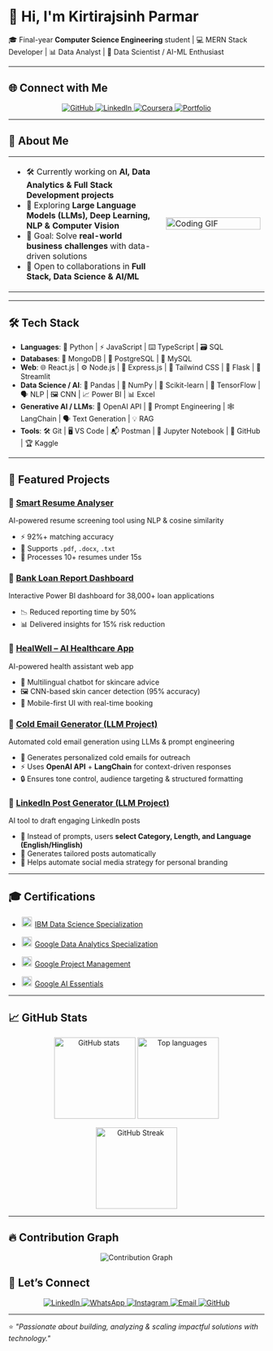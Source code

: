 # 👋 Hi, I'm Kirtirajsinh Parmar  

🎓 Final-year **Computer Science Engineering** student | 💻 MERN Stack Developer | 📊 Data Analyst | 🧠 Data Scientist / AI-ML Enthusiast  

---

## 🌐 Connect with Me  
<p align="center">
  <a href="https://github.com/Kirtirajsinh08">
    <img src="https://img.shields.io/badge/GitHub-100000?style=for-the-badge&logo=github&logoColor=white" alt="GitHub"/>
  </a>
  <a href="https://www.linkedin.com/in/kirtirajsinh-parmar-b264a3277/">
    <img src="https://img.shields.io/badge/LinkedIn-0077B5?style=for-the-badge&logo=linkedin&logoColor=white" alt="LinkedIn"/>
  </a>
  <a href="https://www.coursera.org/accomplishments">
    <img src="https://img.shields.io/badge/Coursera-0056D2?style=for-the-badge&logo=coursera&logoColor=white" alt="Coursera"/>
  </a>
  <a href="https://portfolio-website-mu-liard-11.vercel.app/">
    <img src="https://img.shields.io/badge/Portfolio-24292e?style=for-the-badge&logo=vercel&logoColor=white" alt="Portfolio"/>
  </a>
</p>

---

## 🚀 About Me  

<table>
<tr>
<td width="60%">

- 🛠 Currently working on **AI, Data Analytics & Full Stack Development projects**  
- 🌱 Exploring **Large Language Models (LLMs), Deep Learning, NLP & Computer Vision**  
- 🎯 Goal: Solve **real-world business challenges** with data-driven solutions  
- 🤝 Open to collaborations in **Full Stack, Data Science & AI/ML**  

</td>
<td width="40%">
  <img src="https://media.giphy.com/media/qgQUggAC3Pfv687qPC/giphy.gif" width="100%" alt="Coding GIF" />
</td>
</tr>
</table>  

---

## 🛠️ Tech Stack  

- **Languages**: 🐍 Python | ⚡ JavaScript | ⌨️ TypeScript | 🗃️ SQL  
- **Databases**: 🍃 MongoDB | 🐘 PostgreSQL | 💾 MySQL  
- **Web**: 🌐 React.js | ⚙️ Node.js | 🚀 Express.js | 🎨 Tailwind CSS | 🧪 Flask  | 💨 Streamlit   
- **Data Science / AI**: 🧠 Pandas | 🔢 NumPy | 🤖 Scikit-learn | 🔬 TensorFlow | 🗣️ NLP | 🖼️ CNN | 📈 Power BI | 📊 Excel  
- **Generative AI / LLMs**: 🤖 OpenAI API | 📝 Prompt Engineering | 🕸️ LangChain | 🗣️ Text Generation | 💡 RAG  
- **Tools**: 🛠️ Git | 🖥️ VS Code | 📬 Postman | 📓 Jupyter Notebook | 📂 GitHub | 🏆 Kaggle

---

## 📌 Featured Projects  

### 🔹 [Smart Resume Analyser](https://github.com/Kirtirajsinh08/Resume_Analyser)  
AI-powered resume screening tool using NLP & cosine similarity  
- ⚡ 92%+ matching accuracy  
- 📂 Supports `.pdf`, `.docx`, `.txt`  
- 🚀 Processes 10+ resumes under 15s  

### 🔹 [Bank Loan Report Dashboard](https://github.com/Kirtirajsinh08/PowerBI_FinaceDomain)  
Interactive Power BI dashboard for 38,000+ loan applications  
- 📉 Reduced reporting time by 50%  
- 📊 Delivered insights for 15% risk reduction  

### 🔹 [HealWell – AI Healthcare App](https://github.com/archanpatel1425/HealthCare)  
AI-powered health assistant web app  
- 💬 Multilingual chatbot for skincare advice  
- 🖼️ CNN-based skin cancer detection (95% accuracy)  
- 📱 Mobile-first UI with real-time booking  

### 🔹 [Cold Email Generator (LLM Project)](https://github.com/Kirtirajsinh08/linkedin_post_generator)  
Automated cold email generation using LLMs & prompt engineering  
- 📝 Generates personalized cold emails for outreach  
- ⚡ Uses **OpenAI API** + **LangChain** for context-driven responses  
- 🔒 Ensures tone control, audience targeting & structured formatting  

### 🔹 [LinkedIn Post Generator (LLM Project)](https://github.com/Kirtirajsinh08/linkedin_post_generator)  
AI tool to draft engaging LinkedIn posts  
- 🧠 Instead of prompts, users **select Category, Length, and Language (English/Hinglish)**  
- 🎯 Generates tailored posts automatically  
- 🤝 Helps automate social media strategy for personal branding  

---

## 🎓 Certifications  

- <img src="https://upload.wikimedia.org/wikipedia/commons/5/51/IBM_logo.svg" width="20" style="background-color:white; padding:2px; border-radius:3px"/> [IBM Data Science Specialization](https://www.coursera.org/account/accomplishments/specialization/71HF1J59I426)  

- <img src="https://upload.wikimedia.org/wikipedia/commons/2/2f/Google_2015_logo.svg" width="20" style="background-color:white; padding:2px; border-radius:3px"/> [Google Data Analytics Specialization](https://www.coursera.org/account/accomplishments/specialization/2GIIZ2B8U7T0)  

- <img src="https://upload.wikimedia.org/wikipedia/commons/2/2f/Google_2015_logo.svg" width="20" style="background-color:white; padding:2px; border-radius:3px"/> [Google Project Management](https://www.coursera.org/account/accomplishments/professional-cert/certificate/ZLG7YSONLE0D)  

- <img src="https://upload.wikimedia.org/wikipedia/commons/2/2f/Google_2015_logo.svg" width="20" style="background-color:white; padding:2px; border-radius:3px"/> [Google AI Essentials](https://www.coursera.org/account/accomplishments/verify/DHCUNY3QS9G5)  
 
---

## 📈 GitHub Stats  

<p align="center">
  <img src="https://github-readme-stats.vercel.app/api?username=Kirtirajsinh08&show_icons=true&theme=radical" alt="GitHub stats" height="160"/>
  <img src="https://github-readme-stats.vercel.app/api/top-langs/?username=Kirtirajsinh08&layout=compact&theme=radical" alt="Top languages" height="160"/>
</p>

<p align="center">
  <img src="https://github-readme-streak-stats.herokuapp.com/?user=Kirtirajsinh08&theme=radical" alt="GitHub Streak" height="160"/>
</p>

---

## 🔥 Contribution Graph  

<p align="center">
  <img src="https://github-readme-activity-graph.vercel.app/graph?username=Kirtirajsinh08&bg_color=0D1117&color=58A6FF&line=58A6FF&point=F8D847&area=true&hide_border=true" alt="Contribution Graph" />
</p

---

## 🤝 Let’s Connect  

<p align="center">
  <a href="https://www.linkedin.com/in/kirtirajsinh-parmar-b264a3277/">
    <img src="https://img.shields.io/badge/LinkedIn-0077B5?style=for-the-badge&logo=linkedin&logoColor=white" alt="LinkedIn"/>
  </a>
  
  <a href="https://wa.me/917043343119">
    <img src="https://img.shields.io/badge/WhatsApp-25D366?style=for-the-badge&logo=whatsapp&logoColor=white" alt="WhatsApp"/>
  </a>
  
  <a href="https://instagram.com/">
    <img src="https://img.shields.io/badge/Instagram-E4405F?style=for-the-badge&logo=instagram&logoColor=white" alt="Instagram"/>
  </a>
  
  <a href="mailto:kirtirajsinh0804@gmail.com">
    <img src="https://img.shields.io/badge/Email-D14836?style=for-the-badge&logo=gmail&logoColor=white" alt="Email"/>
  </a>
  
  <a href="https://github.com/Kirtirajsinh08">
    <img src="https://img.shields.io/badge/GitHub-100000?style=for-the-badge&logo=github&logoColor=white" alt="GitHub"/>
  </a>
</p>

---

⭐️ *"Passionate about building, analyzing & scaling impactful solutions with technology."* 
